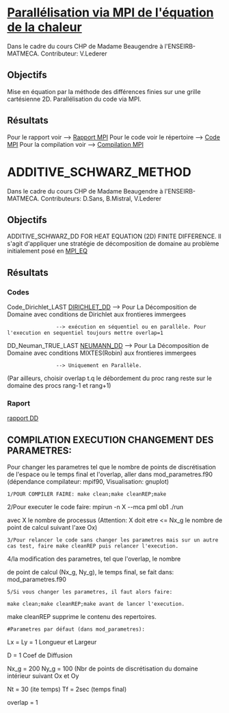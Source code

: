 # [Parallélisation via MPI de l'équation de la chaleur](#PARA)
Dans le cadre du cours CHP de Madame Beaugendre à l'ENSEIRB-MATMECA.
Contributeur: V.Lederer

## Objectifs
Mise en équation par la méthode des différences finies sur une grille cartésienne 2D.
Parallélisation du code via MPI.
## Résultats
Pour le rapport voir --> [Rapport MPI](./MPI_EQ_CHALEUR.pdf)
Pour le code voir le répertoire --> [Code MPI](./MPI_EQ_CHALEUR)
Pour la compilation voir --> [Compilation MPI](./MPI_EQ_CHALEUR/README)

# ADDITIVE_SCHWARZ_METHOD
Dans le cadre du cours CHP de Madame Beaugendre à l'ENSEIRB-MATMECA.
Contributeurs: D.Sans, B.Mistral, V.Lederer

## Objectifs
ADDITIVE_SCHWARZ_DD FOR HEAT EQUATION (2D) FINITE DIFFERENCE. Il s'agit d'appliquer une stratégie de 
décomposition de domaine au problème initialement posé en [MPI_EQ](#PARA)

## Résultats
### Codes
Code_Dirichlet_LAST [DIRICHLET_DD](./Code_Dirichlet_LAST) --> Pour La Décomposition de Domaine avec conditions de Dirichlet aux frontieres immergees

                    --> exécution en séquentiel ou en parallèle. Pour l'execution en sequentiel toujours mettre overlap=1
                    
DD_Neuman_TRUE_LAST [NEUMANN_DD](./DD_Neuman_TRUE_LAST) --> Pour La Décomposition de Domaine avec conditions MIXTES(Robin) aux frontieres immergees

                    --> Uniquement en Parallèle.
                    
(Par ailleurs, choisir overlap t.q le débordement du proc rang reste sur le domaine des procs rang-1 et rang+1)
### Raport
[rapport DD](./Projet_D_composition_Domaine(1).pdf)

## COMPILATION EXECUTION CHANGEMENT DES PARAMETRES:

 Pour changer les parametres tel que le nombre de points de discrétisation de l'espace
 ou le temps final et l'overlap, aller dans mod_parametres.f90
 (dépendance compilateur: mpif90, Visualisation: gnuplot)
 
    1/POUR COMPILER FAIRE: make clean;make cleanREP;make

2/Pour executer le code faire: mpirun -n X --mca pml ob1 ./run

avec X le nombre de processus (Attention: X doit etre <= Nx_g le nombre de point de calcul suivant l'axe Ox)

    3/Pour relancer le code sans changer les parametres mais sur un autre
    cas test, faire make cleanREP puis relancer l'execution.

4/la modification des parametres, tel que l'overlap, le nombre

de point de calcul (Nx_g, Ny_g), le temps final, se fait dans:
mod_parametres.f90

    5/Si vous changer les parametres, il faut alors faire:

    make clean;make cleanREP;make avant de lancer l'execution.

make cleanREP supprime le contenu des repertoires.

    #Parametres par défaut (dans mod_parametres):

Lx = Ly = 1   Longueur et Largeur

D = 1   Coef de Diffusion

Nx_g = 200  Ny_g = 100  (Nbr de points de discrétisation du domaine intérieur suivant Ox et Oy

Nt = 30 (ite temps) Tf = 2sec (temps final)

overlap = 1
